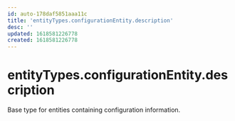 ```yaml
---
id: auto-178daf5851aaa11c
title: 'entityTypes.configurationEntity.description'
desc: ''
updated: 1618581226778
created: 1618581226778
---
```

# entityTypes.configurationEntity.description

Base type for entities containing configuration information.